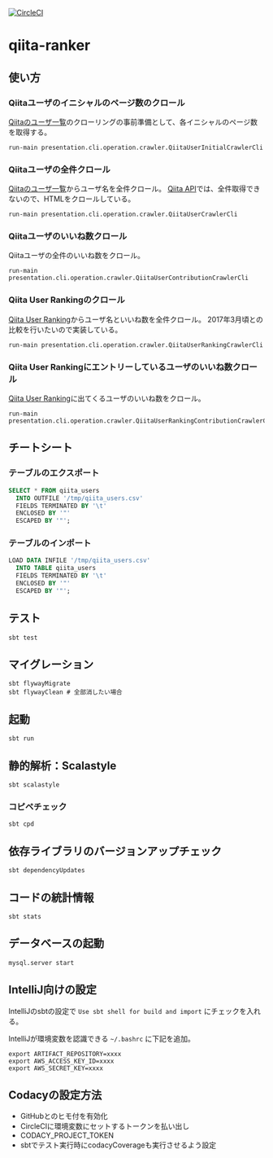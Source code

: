 [![CircleCI](https://circleci.com/gh/tmknom/qiita-ranker.svg?style=svg)](https://circleci.com/gh/tmknom/qiita-ranker)

# qiita-ranker

## 使い方

### Qiitaユーザのイニシャルのページ数のクロール

[Qiitaのユーザ一覧](https://qiita.com/users)のクローリングの事前準備として、各イニシャルのページ数を取得する。

```
run-main presentation.cli.operation.crawler.QiitaUserInitialCrawlerCli
```

### Qiitaユーザの全件クロール

[Qiitaのユーザ一覧](https://qiita.com/users)からユーザ名を全件クロール。
[Qiita API](https://qiita.com/api/v2/docs#ユーザ)では、全件取得できないので、HTMLをクロールしている。

```
run-main presentation.cli.operation.crawler.QiitaUserCrawlerCli
```

### Qiitaユーザのいいね数クロール

Qiitaユーザの全件のいいね数をクロール。

```
run-main presentation.cli.operation.crawler.QiitaUserContributionCrawlerCli
```

### Qiita User Rankingのクロール

[Qiita User Ranking](https://qiita-user-ranking.herokuapp.com/)からユーザ名といいね数を全件クロール。
2017年3月頃との比較を行いたいので実装している。

```
run-main presentation.cli.operation.crawler.QiitaUserRankingCrawlerCli
```

### Qiita User Rankingにエントリーしているユーザのいいね数クロール

[Qiita User Ranking](https://qiita-user-ranking.herokuapp.com/)に出てくるユーザのいいね数をクロール。

```
run-main presentation.cli.operation.crawler.QiitaUserRankingContributionCrawlerCli
```

## チートシート

### テーブルのエクスポート

```sql
SELECT * FROM qiita_users
  INTO OUTFILE '/tmp/qiita_users.csv'
  FIELDS TERMINATED BY '\t'
  ENCLOSED BY '"'
  ESCAPED BY '"';
```

### テーブルのインポート

```sql
LOAD DATA INFILE '/tmp/qiita_users.csv'
  INTO TABLE qiita_users
  FIELDS TERMINATED BY '\t'
  ENCLOSED BY '"'
  ESCAPED BY '"';
```

## テスト

```
sbt test
```

## マイグレーション

```
sbt flywayMigrate
sbt flywayClean # 全部消したい場合
```

## 起動

```
sbt run
```

## 静的解析：Scalastyle

```
sbt scalastyle
```

### コピペチェック

```
sbt cpd
```

## 依存ライブラリのバージョンアップチェック

```
sbt dependencyUpdates
```

## コードの統計情報

```
sbt stats
```

## データベースの起動

```
mysql.server start
```

## IntelliJ向けの設定

IntelliJのsbtの設定で `Use sbt shell for build and import` にチェックを入れる。

IntelliJが環境変数を認識できる `~/.bashrc` に下記を追加。

```
export ARTIFACT_REPOSITORY=xxxx
export AWS_ACCESS_KEY_ID=xxxx
export AWS_SECRET_KEY=xxxx
```

## Codacyの設定方法

* GitHubとのヒモ付を有効化
* CircleCIに環境変数にセットするトークンを払い出し
 * CODACY_PROJECT_TOKEN
* sbtでテスト実行時にcodacyCoverageも実行させるよう設定
